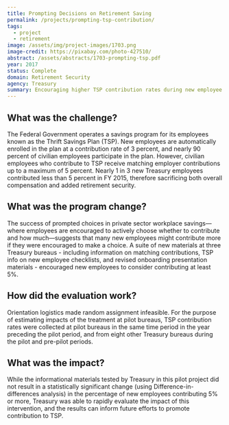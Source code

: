 ```yaml
---
title: Prompting Decisions on Retirement Saving
permalink: /projects/prompting-tsp-contribution/ 
tags:
  - project
  - retirement
image: /assets/img/project-images/1703.png
image-credit: https://pixabay.com/photo-427510/
abstract: /assets/abstracts/1703-prompting-tsp.pdf 
year: 2017
status: Complete
domain: Retirement Security 
agency: Treasury
summary: Encouraging higher TSP contribution rates during new employee orientation showed no detectable effect on the likelihood of contributing 5% or more.
---
```

## What was the challenge?

The Federal Government operates a savings program for its employees known as the Thrift Savings Plan (TSP). New employees are automatically enrolled in the plan at a contribution rate of 3 percent, and nearly 90 percent of civilian employees participate in the plan. However, civilian employees who contribute to TSP receive matching employer contributions up to a maximum of  5 percent. Nearly 1 in 3 new Treasury employees contributed less than 5 percent in FY 2015,  therefore sacrificing both overall compensation and added retirement security. 

## What was the program change?

The success of prompted choices in private sector workplace savings—where employees are encouraged to actively choose whether to contribute and how much—suggests that many new employees might contribute more if they were encouraged to make a choice. A suite of new materials at three Treasury bureaus - including information on matching contributions, TSP info on new employee checklists, and revised onboarding presentation materials - encouraged new employees to consider contributing at least 5%.

## How did the evaluation work?

Orientation logistics made random assignment infeasible. For the purpose of estimating impacts of the treatment at pilot bureaus, TSP contribution rates were collected at pilot bureaus in the same time period in the year preceding the pilot period, and from eight other Treasury bureaus during the pilot and pre-pilot periods. 

## What was the impact?

While the informational materials tested by Treasury in this pilot project did not result in a statistically significant change (using Difference-in-differences analysis) in the percentage of new employees contributing  5% or more, Treasury was able to rapidly evaluate the impact of this intervention, and the results can inform future efforts to promote contribution to TSP.
